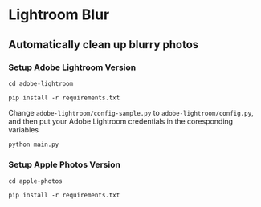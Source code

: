 # Lightroom Blur
## Automatically clean up blurry photos
### Setup Adobe Lightroom Version
`cd adobe-lightroom`

`pip install -r requirements.txt`

Change `adobe-lightroom/config-sample.py` to `adobe-lightroom/config.py`, and then put your Adobe Lightroom credentials in the coresponding variables

`python main.py`

### Setup Apple Photos Version
`cd apple-photos`

`pip install -r requirements.txt`